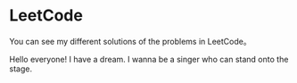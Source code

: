 # LeetCode
You can see my different solutions of the problems in LeetCode。

Hello everyone!
I have a dream. I wanna be a singer who can stand onto the stage.
